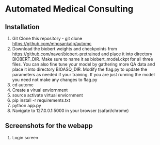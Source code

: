 # Automated Medical Consulting
## Installation

1. Git Clone this repository - git clone https://github.com/mhosankalp/automc
2. Download the biobert weights and checkpoints from https://github.com/naver/biobert-pretrained and place it into directory 
BIOBERT_DIR. Make sure to name it as biobert_model.ckpt for all three files. You can also fine tune your model by gathering more QA data and place it into directory BIOASQ_DIR. Modify the flag.py to update the parameters as needed if your training. If you are just running the model you need not make any changes to flag.py
3. cd automc 
4. Create a virual enviornment
5. source activate virtual enviornment
6. pip install -r requirements.txt
7. python app.py
8. Navigate to 127.0.0.1:5000 in your browser (safari/chrome)

## Screenshots for the webapp

1) Login screen 

